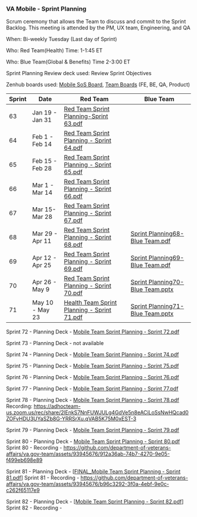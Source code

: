### VA Mobile - Sprint Planning

Scrum ceremony that allows the Team to discuss and commit to the Sprint Backlog. This meeting is attended by the PM, UX team, Engineering, and QA

When: Bi-weekly Tuesday (Last day of Sprint) 

Who: Red Team(Health)
Time: 1-1:45 ET

Who: Blue Team(Global & Benefits)
Time 2-3:00 ET

Sprint Planning Review deck used: Review Sprint Objectives

Zenhub boards used: [Mobile SoS Board](https://github.com/orgs/department-of-veterans-affairs/projects/823), [Team Boards](https://github.com/department-of-veterans-affairs/va-mobile-app#workspaces/va-mobile-product-view-610035bc5395bb000e62e529/board) (FE, BE, QA, Product)



| Sprint | Date | Red Team | Blue Team
| --- | --- | --- |---
| 63| Jan 19 - Jan 31  | [Red Team Sprint Planning-Sprint 63.pdf](https://github.com/department-of-veterans-affairs/va.gov-team/files/10571820/Red.Team.Sprint.Planning-Sprint.63.pdf)
| 64| Feb 1 - Feb 14 | [Red Team Sprint Planning - Sprint 64.pdf](https://github.com/department-of-veterans-affairs/va.gov-team/files/10571841/Red.Team.Sprint.Planning.-.Sprint.64.pdf)
| 65| Feb 15 - Feb 28| [Red Team Sprint Planning - Sprint 65.pdf](https://github.com/department-of-veterans-affairs/va.gov-team/files/10756481/Red.Team.Sprint.Planning.-.Sprint.65.pdf)
| 66| Mar 1 - Mar 14| [Red Team Sprint Planning - Sprint 66.pdf](https://github.com/department-of-veterans-affairs/va.gov-team/files/10957978/Red.Team.Sprint.Planning.-.Sprint.66.pdf)
| 67| Mar 15- Mar 28 | [Red Team Sprint Planning - Sprint 67.pdf](https://github.com/department-of-veterans-affairs/va.gov-team/files/11265193/Red.Team.Sprint.Planning.-.Sprint.67.pdf)
| 68| Mar 29 - Apr 11| [Red Team Sprint Planning - Sprint 68.pdf](https://github.com/department-of-veterans-affairs/va.gov-team/files/11265195/Red.Team.Sprint.Planning.-.Sprint.68.pdf)|[Sprint Planning68- Blue Team.pdf](https://github.com/department-of-veterans-affairs/va.gov-team/files/11265287/Sprint.Planning68-.Blue.Team.pdf)
| 69| Apr 12 - Apr 25|[Red Team Sprint Planning - Sprint 69.pdf](https://github.com/department-of-veterans-affairs/va.gov-team/files/11265168/Red.Team.Sprint.Planning.-.Sprint.69.pdf)|[Sprint Planning69- Blue Team.pdf](https://github.com/department-of-veterans-affairs/va.gov-team/files/11265256/Sprint.Planning-.Blue.Team.pdf)
| 70| Apr 26 - May 9|[Red Team Sprint Planning - Sprint 70.pdf](https://github.com/department-of-veterans-affairs/va.gov-team/files/11326391/Red.Team.Sprint.Planning.-.Sprint.70.pdf)|[Sprint Planning70- Blue Team.pptx](https://github.com/department-of-veterans-affairs/va.gov-team/files/11334875/Sprint.Planning70-.Blue.Team.pptx)
| 71| May 10 - May 23|[Health Team Sprint Planning - Sprint 71.pdf](https://github.com/department-of-veterans-affairs/va.gov-team/files/11442116/Health.Team.Sprint.Planning.-.Sprint.71.pdf)|[Sprint Planning71- Blue Team.pptx](https://github.com/department-of-veterans-affairs/va.gov-team/files/11434985/Sprint.Planning71-.Blue.Team.pptx)

Sprint 72 - Planning Deck - [Mobile Team Sprint Planning - Sprint 72.pdf](https://github.com/department-of-veterans-affairs/va.gov-team/files/12479352/Mobile.Team.Sprint.Planning.-.Sprint.72.pdf)

Sprint 73 - Planning Deck - not available

Sprint 74 - Planning Deck - [Mobile Team Sprint Planning - Sprint 74.pdf](https://github.com/department-of-veterans-affairs/va.gov-team/files/12479358/Mobile.Team.Sprint.Planning.-.Sprint.74.pdf)

Sprint 75 - Planning Deck - [Mobile Team Sprint Planning - Sprint 75.pdf](https://github.com/department-of-veterans-affairs/va.gov-team/files/12479360/Mobile.Team.Sprint.Planning.-.Sprint.75.pdf)

Sprint 76 - Planning Deck - [Mobile Team Sprint Planning - Sprint 76.pdf](https://github.com/department-of-veterans-affairs/va.gov-team/files/12479369/Mobile.Team.Sprint.Planning.-.Sprint.76.pdf)

Sprint 77 - Planning Deck - [Mobile Team Sprint Planning - Sprint 77.pdf](https://github.com/department-of-veterans-affairs/va.gov-team/files/12479374/Mobile.Team.Sprint.Planning.-.Sprint.77.pdf)

Sprint 78 - Planning Deck - [Mobile Team Sprint Planning - Sprint 78.pdf](https://github.com/department-of-veterans-affairs/va.gov-team/files/12479377/Mobile.Team.Sprint.Planning.-.Sprint.78.pdf)
  Recording: https://adhocteam-us.zoom.us/rec/share/2lEnkS7NnFUWJULg4GdVe5n8eACiLoSsNwHQcad0ZOFvHDU3UYaSZb8G-YRRSrXu.qVAB5K75M0xEST-3
  
Sprint 79 - Planning Deck - [Mobile Team Sprint Planning - Sprint 79.pdf](https://github.com/department-of-veterans-affairs/va.gov-team/files/12479382/Mobile.Team.Sprint.Planning.-.Sprint.79.pdf)

Sprint 80 - Planning Deck - [Mobile Team Sprint Planning - Sprint 80.pdf](https://github.com/department-of-veterans-affairs/va.gov-team/files/12590698/Mobile.Team.Sprint.Planning.-.Sprint.80.pdf)
Sprint 80 - Recording - https://github.com/department-of-veterans-affairs/va.gov-team/assets/93945676/912a36ab-74b7-4270-9e05-f499eb698e89

Sprint 81 - Planning Deck - [[FINAL_Mobile Team Sprint Planning - Sprint 81.pdf](https://github.com/department-of-veterans-affairs/va.gov-team/files/12731495/FINAL_Mobile.Team.Sprint.Planning.-.Sprint.81.pdf)]
Sprint 81 - Recording - https://github.com/department-of-veterans-affairs/va.gov-team/assets/93945676/b96c3292-3f0a-4ebf-9e0c-c262f65117e9

Sprint 82 - Planning Deck - [[Mobile Team Sprint Planning - Sprint 82.pdf](https://github.com/department-of-veterans-affairs/va.gov-team/files/12861449/Mobile.Team.Sprint.Planning.-.Sprint.82.pdf)]
Sprint 82 - Recording - 
